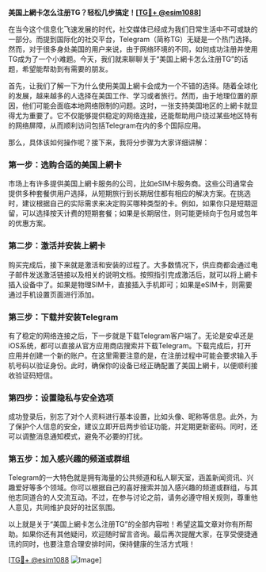 **美国上網卡怎么注册TG？轻松几步搞定！[[TG💪+ @esim1088](https://t.me/s/esim1088)]**

在当今这个信息化飞速发展的时代，社交媒体已经成为我们日常生活中不可或缺的一部分。而提到国际化的社交平台，Telegram（简称TG）无疑是一个热门选择。然而，对于很多身处美国的用户来说，由于网络环境的不同，如何成功注册并使用TG成为了一个小难题。今天，我们就来聊聊关于“美国上網卡怎么注册TG”的话题，希望能帮助到有需要的朋友。

首先，让我们了解一下为什么使用美国上網卡会成为一个不错的选择。随着全球化的发展，越来越多的人选择在美国工作、学习或者旅行。然而，由于地理位置的原因，他们可能会面临本地网络限制的问题。这时，一张支持美国地区的上網卡就显得尤为重要了。它不仅能够提供稳定的网络连接，还能帮助用户绕过某些地区特有的网络屏障，从而顺利访问包括Telegram在内的多个国际应用。

那么，具体该如何操作呢？接下来，我将分步骤为大家详细讲解：

### 第一步：选购合适的美国上網卡

市场上有许多提供美国上網卡服务的公司，比如eSIM卡服务商。这些公司通常会提供多种套餐供用户选择，从短期旅行到长期居住都有相应的解决方案。在挑选时，建议根据自己的实际需求来决定购买哪种类型的卡。例如，如果你只是短期逗留，可以选择按天计费的短期套餐；如果是长期居住，则可能更倾向于包月或包年的优惠方案。

### 第二步：激活并安装上網卡

购买完成后，接下来就是激活和安装的过程了。大多数情况下，供应商都会通过电子邮件发送激活链接以及相关的说明文档。按照指引完成激活后，就可以将上網卡插入设备中了。如果是物理SIM卡，直接插入手机即可；如果是eSIM卡，则需要通过手机设置页面进行添加。

### 第三步：下载并安装Telegram

有了稳定的网络连接之后，下一步就是下载Telegram客户端了。无论是安卓还是iOS系统，都可以直接从官方应用商店搜索并下载Telegram。下载完成后，打开应用并创建一个新的账户。在这里需要注意的是，在注册过程中可能会要求输入手机号码以验证身份。此时，确保你的设备已经正确配置了美国上網卡，以便顺利接收验证码短信。

### 第四步：设置隐私与安全选项

成功登录后，别忘了对个人资料进行基本设置，比如头像、昵称等信息。此外，为了保护个人信息的安全，建议立即开启两步验证功能，并定期更新密码。同时，还可以调整消息通知模式，避免不必要的打扰。

### 第五步：加入感兴趣的频道或群组

Telegram的一大特色就是拥有海量的公共频道和私人聊天室，涵盖新闻资讯、兴趣爱好等多个领域。你可以根据自己的喜好搜索并加入感兴趣的频道或群组，与其他志同道合的人交流互动。不过，在参与讨论之前，请务必遵守相关规则，尊重他人意见，共同维护良好的社区氛围。

以上就是关于“美国上網卡怎么注册TG”的全部内容啦！希望这篇文章对你有所帮助。如果你还有其他疑问，欢迎随时留言咨询。最后再次提醒大家，在享受便捷通讯的同时，也要注意合理安排时间，保持健康的生活方式哦！

[[TG💪+ @esim1088](https://t.me/s/esim1088) ![Image](https://i.postimg.cc/4NQfJmqS/Snipaste-2025-05-13-00-14-12.png)]